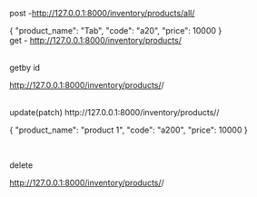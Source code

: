 post -http://127.0.0.1:8000/inventory/products/all/

{
    "product_name": "Tab",
    "code": "a20",
    "price": 10000
}
<br>
get - http://127.0.0.1:8000/inventory/products/

<br>
getby id

http://127.0.0.1:8000/inventory/products/<id>/

<br>
update(patch)
http://127.0.0.1:8000/inventory/products/<id>/

{
    "product_name": "product 1",
    "code": "a200",
    "price": 10000
}

<br>

delete

http://127.0.0.1:8000/inventory/products/<id>/
